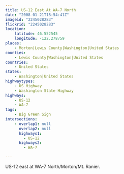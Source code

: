 ```yaml
---
title: US-12 East At WA-7 North
date: "2008-01-21T18:54:41Z"
imageid: "2245028283"
flickrid: "2245028283"
location:
    latitude: 46.552545
    longitude: -122.278759
places:
    - Morton|Lewis County|Washington|United States
counties:
    - Lewis County|Washington|United States
countries:
    - United States
states:
    - Washington|United States
highwaytypes:
    - US Highway
    - Washington State Highway
highways:
    - US-12
    - WA-7
tags:
    - Big Green Sign
intersections:
    - overlap1: null
      overlap2: null
      highways1:
        - US-12
      highways2:
        - WA-7

---
```

US-12 east at WA-7 North/Morton/Mt. Ranier.